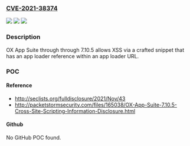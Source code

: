 ### [CVE-2021-38374](https://cve.mitre.org/cgi-bin/cvename.cgi?name=CVE-2021-38374)
![](https://img.shields.io/static/v1?label=Product&message=n%2Fa&color=blue)
![](https://img.shields.io/static/v1?label=Version&message=n%2Fa&color=blue)
![](https://img.shields.io/static/v1?label=Vulnerability&message=n%2Fa&color=brighgreen)

### Description

OX App Suite through through 7.10.5 allows XSS via a crafted snippet that has an app loader reference within an app loader URL.

### POC

#### Reference
- http://seclists.org/fulldisclosure/2021/Nov/43
- http://packetstormsecurity.com/files/165038/OX-App-Suite-7.10.5-Cross-Site-Scripting-Information-Disclosure.html

#### Github
No GitHub POC found.

